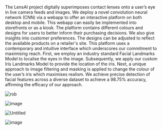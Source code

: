 The LensAI project digitally superimposes contact lenses onto a user’s eye in live camera feeds and images. We deploy a novel convolution neural network (CNN) via a webapp to offer an interactive platform on both desktop and mobile. This webapp can easily be implemented into storefronts or as a kiosk. The platform contains different colours and designs for users to better inform their purchasing decisions. We also give insights into customer preferences. The designs can be adjusted to reflect the available products on a retailer's site. This platform uses a contemporary and intuitive interface which underscores our commitment to maximising reach. First, we employ an industry standard Facial Landmarks Model to localise the eyes in the image. Subsequently, we apply our custom Iris Landmarks Model to provide the location of the iris. Next, a unique approach to image filtering and masking is applied to change the colour of the user’s iris which maximises realism. We achieve precise detection of facial features across a diverse dataset to achieve a 98.75% accuracy, affirming the efficacy of our approach.


![rob](https://github.com/WilliamSottoriva/LensAI/assets/60838237/eaefa745-fd65-4556-aa70-39a65d0089aa)

![image](https://github.com/WilliamSottoriva/LensAI/assets/60838237/8d280751-4734-4a0c-b9ca-725f4459f718)

![Untitled](https://github.com/WilliamSottoriva/LensAI/assets/60838237/c29a14f1-b119-4456-a327-6459b11d5e5f)

![image](https://github.com/WilliamSottoriva/LensAI/assets/60838237/10029c92-0507-47d8-b762-5be3533b9ee3)
